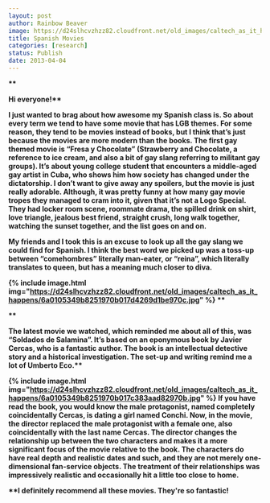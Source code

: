 ```yaml
---
layout: post
author: Rainbow Beaver
image: https://d24slhcvzhzz82.cloudfront.net/old_images/caltech_as_it_happens/6a0105349b8251970b017c383aac23970b.jpg
title: Spanish Movies
categories: [research]
status: Publish
date: 2013-04-04
---
```



<strong id="internal-source-marker_0.465418636566028">
**

<strong id="internal-source-marker_0.465418636566028">Hi everyone!**

<strong id="internal-source-marker_0.465418636566028">

I just wanted to brag about how awesome my Spanish class is. So about every term we tend to have some movie that has LGB themes. For some reason, they tend to be movies instead of books, but I think that’s just because the movies are more modern than the books. 
The first gay themed movie is “Fresa y Chocolate” (Strawberry and Chocolate, a reference to ice cream, and also a bit of gay slang referring to militant gay groups). It’s about young college student that encounters a middle-aged gay artist in Cuba, who shows him how society has changed under the dictatorship. I don’t want to give away any spoilers, but the movie is just really adorable. Although, it was pretty funny at how many gay movie tropes they managed to cram into it, given that it’s not a Logo Special. They had locker room scene, roommate drama, the spilled drink on shirt, love triangle, jealous best friend, straight crush, long walk together, watching the sunset together, and the list goes on and on. 

My friends and I took this is an excuse to look up all the gay slang we could find for Spanish. I think the best word we picked up was a toss-up between “comehombres” literally man-eater, or “reina”, which literally translates to queen, but has a meaning much closer to diva. 


{% include image.html img="https://d24slhcvzhzz82.cloudfront.net/old_images/caltech_as_it_happens/6a0105349b8251970b017d4269d1be970c.jpg" %}
**

<strong id="internal-source-marker_0.465418636566028">
**

<strong id="internal-source-marker_0.465418636566028">The latest movie we watched, which reminded me about all of this, was “Soldados de Salamina”. It’s based on an eponymous book by Javier Cercas, who is a fantastic author. The book is an intellectual detective story and a historical investigation. The set-up and writing remind me a lot of Umberto Eco.**

<strong id="internal-source-marker_0.465418636566028">


{% include image.html img="https://d24slhcvzhzz82.cloudfront.net/old_images/caltech_as_it_happens/6a0105349b8251970b017c383aad82970b.jpg" %}
If you have read the book, you would know the male protagonist, named completely coincidentally Cercas, is dating a girl named Conchi. Now, in the movie, the director replaced the male protagonist with a female one, also coincidentally with the last name Cercas. The director changes the relationship up between the two characters and makes it a more significant focus of the movie relative to the book. The characters do have real depth and realistic dates and such, and they are not merely one-dimensional fan-service objects. The treatment of their relationships was impressively realistic and occasionally hit a little too close to home. 

**I definitely recommend all these movies. They're so fantastic!
